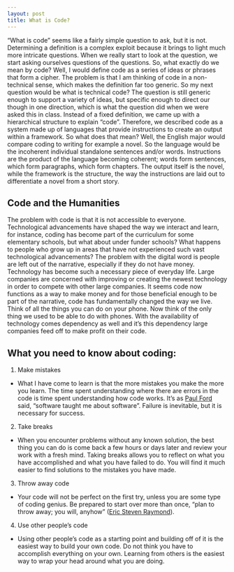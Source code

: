 ```yaml
---
layout: post
title: What is Code?
---
```


“What is code” seems like a fairly simple question to ask, but it is not. Determining a definition is a complex exploit because it brings to light much more intricate questions. When we really start to look at the question, we start asking ourselves questions of the questions. So, what exactly do we mean by code? Well, I would define code as a series of ideas or phrases that form a cipher. The problem is that I am thinking of code in a non-technical sense, which makes the definition far too generic. So my next question would be what is technical code? The question is still generic enough to support a variety of ideas, but specific enough to direct our though in one direction, which is what the question did when we were asked this in class. Instead of a fixed definition, we came up with a hierarchical structure to explain “code”. Therefore, we described code as a system made up of languages that provide instructions to create an output within a framework. So what does that mean? Well, the English major would compare coding to writing for example a novel. So the language would be the incoherent individual standalone sentences and/or words. Instructions are the product of the language becoming coherent; words form sentences, which form paragraphs, which form chapters. The output itself is the novel, while the framework is the structure, the way the instructions are laid out to differentiate a novel from a short story.  

## Code and the Humanities 
The problem with code is that it is not accessible to everyone. Technological advancements have shaped the way we interact and learn, for instance, coding has become part of the curriculum for some elementary schools, but what about under funder schools? What happens to people who grow up in areas that have not experienced such vast technological advancements? The problem with the digital word is people are left out of the narrative, especially if they do not have money. Technology has become such a necessary piece of everyday life. Large companies are concerned with improving or creating the newest technology in order to compete with other large companies. It seems code now functions as a way to make money and for those beneficial enough to be part of the narrative, code has fundamentally changed the way we live. Think of all the things you can do on your phone. Now think of the only thing we used to be able to do with phones. With the availability of technology comes dependency as well and it’s this dependency large companies feed off to make profit on their code.  

## What you need to know about coding:
1.	Make mistakes
  * What I have come to learn is that the more mistakes you make the more you learn. The time spent understanding where there are errors in the code is time spent understanding how code works. It’s as [Paul Ford](https://hyp.is/g2Qrcq-bEeeNevsDW2jk8A/www.bloomberg.com/graphics/2015-paul-ford-what-is-code/) said, “software taught me about software”. Failure is inevitable, but it is necessary for success.
  
2.	Take breaks
  *	When you encounter problems without any known solution, the best thing you can do is come back a few hours or days later and review your work with a fresh mind. Taking breaks allows you to reflect on what you have accomplished and what you have failed to do. You will find it much easier to find solutions to the mistakes you have made. 
  
3.	Throw away code
  * Your code will not be perfect on the first try, unless you are some type of coding genius. Be prepared to start over more than once, “plan to throw away; you will, anyhow” ([Eric Steven Raymond](https://hyp.is/Pv8mSq-fEee2Rssvqp-XkQ/www.catb.org/esr/writings/cathedral-bazaar/cathedral-bazaar/ar01s02.html)).
  
4.	Use other people’s code
  * Using other people’s code as a starting point and building off of it is the easiest way to build your own code. Do not think you have to accomplish everything on your own. Learning from others is the easiest way to wrap your head around what you are doing. 
